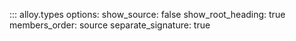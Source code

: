 ::: alloy.types
    options:
      show_source: false
      show_root_heading: true
      members_order: source
      separate_signature: true
